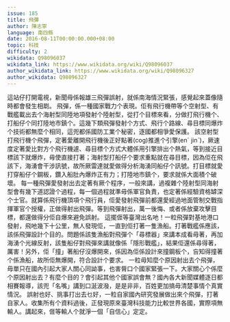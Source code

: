 ```yaml
---
issue: 185
title: 飛彈
author: 陳志寧
language: 南四縣
date: 2016-08-11T00:00:00.000+08:00
topic: 科技
difficulty: 2
wikidata: Q98096037
wikidata_link: https://www.wikidata.org/wiki/Q98096037
author_wikidata_link: https://www.wikidata.org/wiki/Q98096327
author_wikidata: Q98096327
---
```

這站仔打開電視，新聞毋係報雄三飛彈誤射，就係南海情況緊張，感覺起來蓋像隨時都會發生相㓾。
飛彈，係一種國家戰力个表現。佢有飛行機帶等个空射型、有戰艦載出去个海射型同陸地項發射个陸射型，從打个目標來看，分做打飛行機个、打船仔个同打陸地市鎮个。這幾下類飛彈發射个方式、飛行个路線、尋目標同爆炸个技術都無麼个相同，這兜都係國防工業个秘密，逐國都相爭愛保護。
該空射型打飛行機个飛彈，定著愛離開飛行機後正好點著(cog)推進个引擎(enˊ jinˋ)，厥速度定著愛比對方个飛行機遽、尋目標个方式大體係用引擎排出个熱氣，等到接近目標該下就爆炸，毋使直接打著；海射型打船仔个要求重點就在尋目標，因為佢在飛該下，海湧會干涉訊號，故所厥雷達就愛做得分析海湧同船仔个訊號。打目標就愛打穿船仔个鋼板，鑽入船肚內爆炸正有力；打陸地市鎮个，要求就係大面積个破壞。
每一種飛彈愛發射出去定著有厥个程序，一般來講，過複雜个陸射型同海射型會有幾下道認證个過程，每一個過程就準毋係軍官負責，也定著係經驗資格罅深个士官。就算係飛行機頂項个飛行員，佢愛發射飛彈前都還愛經過地面管制交戰指揮軍官个授權，正做得射出飛彈。等到飛彈射出，萬一後悔、或者係放棄攻擊目標，都還做得分佢自爆來避免誤射。
這擺𠊎等臺灣出名吔！一粒飛彈對基地港口發射，飛吔幾下十公里，無人發現佢，一直到佢打著一隻漁船。打著戰艦係應該，該係飛彈設計个目的。問題係該隻漁船對飛彈个「尋標器」來講本成看毋著，再加海湧个光線反射，該隻船仔對飛彈來講就像係「隱形戰艦」，結果佢還係尋得著，厲害！另外，佢「撞」著船仔沒爆開來，係因為佢係設計來撞鋼板个，吂知得撞著个係漁船，故所佢無爆開，符合設計个要求。
一粒毋知麼个原因射出去个飛彈，毋單只在國內引起大家人關心同詏事，也害脣口个國家緊張一下。大家關心个係麼个原因射出去？有麼个目的？會引起其他个國家誤會無？國內各大新聞媒體逐日都相賽報導，該兜「名嘴」講到口涎波潑，是是非非，百姓更加搞毋清楚事情个真實情況。
誤射也好、挑事打出去乜好，一粒自家國內研究發展做出來个飛彈，打著自家人。收集所有个資料過後，正發現原來臺灣科技能力比較世界各國，實際項無輸人。講起來，𠊎等輸人个就淨一個「自信心」定定。